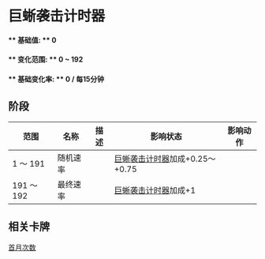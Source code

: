 # 巨蜥袭击计时器  
#### ** 基础值: ** 0   
#### ** 变化范围: ** 0 ~ 192  
#### ** 基础变化率: ** 0 / 每15分钟  
## 阶段  
范围  |  名称  |  描述  |  影响状态  |  影响动作  
----  |  ----  |  ----  |  ----  |  ----  
1 ～ 191  |  随机速率  |    |  [巨蜥袭击计时器](MonitorRaidCounter.md)加成+0.25～+0.75  |    
191 ～ 192  |  最终速率  |    |  [巨蜥袭击计时器](MonitorRaidCounter.md)加成+1  |    
## 相关卡牌  
[首月次数](FirstMonthCounter.md)  
